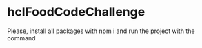 # hclFoodCodeChallenge

Please, install all packages with npm i and run the project with the command 

```ionic serve.

